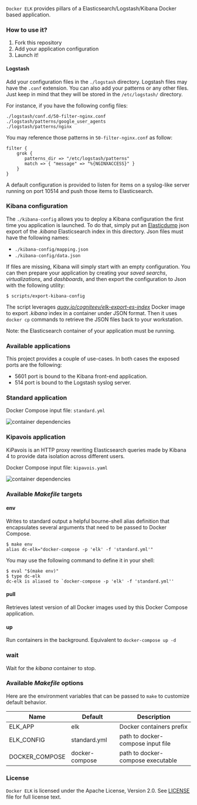 `Docker ELK` provides pillars of a Elasticsearch/Logstash/Kibana
Docker based application.

### How to use it?

1. Fork this repository
1. Add your application configuration
1. Launch it!

#### Logstash

Add your configuration files in the `./logstash` directory. Logstash files
may have the `.conf` extension. You can also add your patterns or any other
files. Just keep in mind that they will be stored in the `/etc/logstash/`
directory.

For instance, if you have the following config files:

```
./logstash/conf.d/50-filter-nginx.conf
./logstash/patterns/google_user_agents
./logstash/patterns/nginx
```

You may reference those patterns in `50-filter-nginx.conf` as follow:

```
filter {
	grok {
	   patterns_dir => "/etc/logstash/patterns"
	   match => { "message" => "%{NGINXACCESS}" }
	}
}
```

A default configuration is provided to listen for items on a syslog-like
server running on port 10514 and push those items to Elasticsearch.

### Kibana configuration

The `./kibana-config` allows you to deploy a Kibana configuration the first
time you application is launched.
To do that, simply put an
[Elasticdump](https://www.npmjs.com/package/elasticdump) json export
of the *.kibana* Elasticsearch index in this directory. Json files must have
the following names:

* `./kibana-config/mapping.json`
* `./kibana-config/data.json`

If files are missing, Kibana will simply start with an empty configuration.
You can then prepare your application by creating your *saved searchs*,
*virtualizations*, and *dashboards*, and then export the configuration to Json
with the following utility:

```shell
$ scripts/export-kibana-config
```

The script leverages [*quay.io/cogniteev/elk-export-es-index*](https://quay.io/repository/cogniteev/elk-export-es-index) Docker image to export
*.kibana* index in a container under JSON format. Then it uses
`docker cp` commands to retrieve the JSON files back to your workstation.

Note: the Elasticsearch container of your application must be running.

### Available applications

This project provides a couple of use-cases. In both cases the exposed ports
are the following:

* 5601 port is bound to the Kibana front-end application.
* 514 port is bound to the Logstash syslog server.


### Standard application

Docker Compose input file: `standard.yml`

![container dependencies](doc/standard.png)

### Kipavois application

KiPavois is an HTTP proxy rewriting Elasticsearch queries made by Kibana 4
to provide data isolation across different users.

Docker Compose input file: `kipavois.yaml`

![container dependencies](doc/kipavois.png)

### Available *Makefile* targets

#### env

Writes to standard output a helpful bourne-shell alias definition that
encapsulates several arguments that need to be passed to Docker Compose.

```shell
$ make env
alias dc-elk="docker-compose -p 'elk' -f 'standard.yml'"
```

You may use the following command to define it in your shell:

```shell
$ eval "$(make env)"
$ type dc-elk
dc-elk is aliased to `docker-compose -p 'elk' -f 'standard.yml''
```

#### pull

Retrieves latest version of all Docker images used by this Docker Compose application.

#### up

Run containers in the background. Equivalent to `docker-compose up -d`

### wait

Wait for the *kibana* container to stop.

### Available *Makefile* options

Here are the environment variables that can be passed to `make` to customize
default behavior.

Name | Default | Description
-----|---------|------------
ELK_APP | elk | Docker containers prefix
ELK_CONFIG | standard.yml | path to docker-compose input file
DOCKER_COMPOSE | docker-compose | path to docker-compose executable

### License

`Docker ELK` is licensed under the Apache License, Version 2.0. See
[LICENSE](LICENSE) file for full license text.
